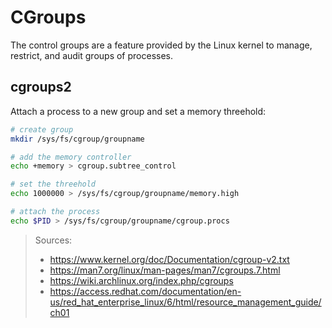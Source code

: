 # CGroups

The control groups are a feature provided by the Linux kernel to manage, restrict, and audit groups of processes.

## cgroups2

Attach a process to a new group and set a memory threehold:
```bash
# create group
mkdir /sys/fs/cgroup/groupname

# add the memory controller
echo +memory > cgroup.subtree_control

# set the threehold
echo 1000000 > /sys/fs/cgroup/groupname/memory.high

# attach the process
echo $PID > /sys/fs/cgroup/groupname/cgroup.procs

```

>Sources:
>- https://www.kernel.org/doc/Documentation/cgroup-v2.txt
>- https://man7.org/linux/man-pages/man7/cgroups.7.html
>- https://wiki.archlinux.org/index.php/cgroups
>- https://access.redhat.com/documentation/en-us/red_hat_enterprise_linux/6/html/resource_management_guide/ch01
